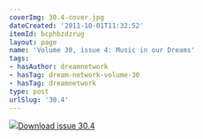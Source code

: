 ```yaml
---
coverImg: 30.4-cover.jpg
dateCreated: '2011-10-01T11:32:52'
itemId: bcphbzdzrug
layout: page
name: 'Volume 30, issue 4: Music in our Dreams'
tags:
- hasAuthor: dreamnetwork
- hasTag: dream-network-volume-30
- hasTag: dreamnetwork
type: post
urlSlug: '30.4'
---
```

<img class="card-journal-img" src="../images/30.4-rect.jpg"/><a href="../files/pdfs/Volume_30/30.4_music.pdf" download="">Download issue 30.4</a>
